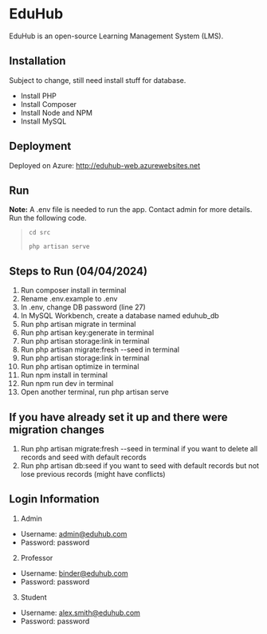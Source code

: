 # EduHub

EduHub is an open-source Learning Management System (LMS).

## Installation
Subject to change, still need install stuff for database.
- Install PHP
- Install Composer
- Install Node and NPM
- Install MySQL

## Deployment
Deployed on Azure: http://eduhub-web.azurewebsites.net

## Run
**Note:** A .env file is needed to run the app. Contact admin for more details.<br>
Run the following code.

> ```
> cd src
> ```
> ```
> php artisan serve
> ```

## Steps to Run (04/04/2024)
1. Run composer install in terminal
2. Rename .env.example to .env
3. In .env, change DB password (line 27)
4. In MySQL Workbench, create a database named eduhub_db
5. Run php artisan migrate in terminal
6. Run php artisan key:generate in terminal
7. Run php artisan storage:link in terminal
8. Run php artisan migrate:fresh --seed in terminal
9. Run php artisan storage:link in terminal
10. Run php artisan optimize in terminal
11. Run npm install in terminal
12. Run npm run dev in terminal
13. Open another terminal, run php artisan serve

## If you have already set it up and there were migration changes
1. Run php artisan migrate:fresh --seed in terminal if you want to delete all records and seed with default records
2. Run php artisan db:seed if you want to seed with default records but not lose previous records (might have conflicts)

## Login Information
1. Admin
- Username: admin@eduhub.com
- Password: password
2. Professor
- Username: binder@eduhub.com
- Password: password
3. Student
- Username: alex.smith@eduhub.com
- Password: password